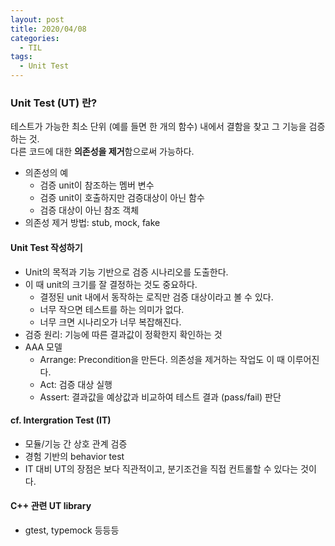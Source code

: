 ```yaml
---
layout: post
title: 2020/04/08
categories:
  - TIL
tags: 
  - Unit Test
---
```


### Unit Test (UT) 란?  
테스트가 가능한 최소 단위 (예를 들면 한 개의 함수) 내에서 결함을 찾고 그 기능을 검증하는 것.  
다른 코드에 대한 **의존성을 제거**함으로써 가능하다.  
* 의존성의 예
    - 검증 unit이 참조하는 멤버 변수
    - 검증 unit이 호출하지만 검증대상이 아닌 함수
    - 검증 대상이 아닌 참조 객체
* 의존성 제거 방법: stub, mock, fake

#### Unit Test 작성하기  
* Unit의 목적과 기능 기반으로 검증 시나리오를 도출한다.
* 이 때 unit의 크기를 잘 결정하는 것도 중요하다.
    - 결정된 unit 내에서 동작하는 로직만 검증 대상이라고 볼 수 있다.
    - 너무 작으면 테스트를 하는 의미가 없다.
    - 너무 크면 시나리오가 너무 복잡해진다.
* 검증 원리: 기능에 따른 결과값이 정확한지 확인하는 것
* AAA 모델
    - Arrange: Precondition을 만든다. 의존성을 제거하는 작업도 이 때 이루어진다.
    - Act: 검증 대상 실행
    - Assert: 결과값을 예상값과 비교하여 테스트 결과 (pass/fail) 판단

#### cf. Intergration Test (IT)    
* 모듈/기능 간 상호 관계 검증
* 경험 기반의 behavior test
* IT 대비 UT의 장점은 보다 직관적이고, 분기조건을 직접 컨트롤할 수 있다는 것이다.

#### C++ 관련 UT library
* gtest, typemock 등등등
